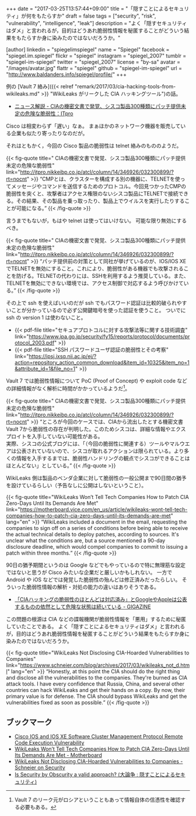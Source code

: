 +++
date = "2017-03-25T13:57:44+09:00"
title = "「隠すことによるセキュリティ」が何をもたらすか"
draft = false
tags = ["security", "risk", "vulnerability", "intelligence", "leak"]
description = "よく「隠すセキュリティはダメ」と言われるが，目的はどうあれ脆弱性情報を秘匿することがどういう結果をもたらすか身に染みたのではないだろうか。"

[author]
  linkedin = "spiegelimspiegel"
  name = "Spiegel"
  facebook = "spiegel.im.spiegel"
  flickr = "spiegel"
  instagram = "spiegel_2007"
  tumblr = "spiegel-im-spiegel"
  twitter = "spiegel_2007"
  license = "by-sa"
  avatar = "/images/avatar.jpg"
  flattr = "spiegel"
  github = "spiegel-im-spiegel"
  url = "http://www.baldanders.info/spiegel/profile/"
+++

例の [Vault 7 絡み]({{< relref "remark/2017/03/cia-hacking-tools-from-wikileaks.md" >}} "WikiLeaks がリークした CIA ハッキングツール")の話。

- [ニュース解説 - CIAの機密文書で発覚、シスコ製品300種類にパッチ提供未定の危険な脆弱性：ITpro](http://itpro.nikkeibp.co.jp/atcl/column/14/346926/032300899/?rt=nocnt)

Cisco は相変わらず「遅い」なぁ。
まぁほかのネットワーク機器を販売している企業も似たり寄ったりなのだが。

それはともかく，今回の Cisco 製品の脆弱性は telnet 絡みのもののようだ。

{{< fig-quote title=" CIAの機密文書で発覚、シスコ製品300種類にパッチ提供未定の危険な脆弱性" link="http://itpro.nikkeibp.co.jp/atcl/column/14/346926/032300899/?rt=nocnt" >}}
<q>CMPとは、クラスターを構成する別の機器に、TELNETを使ってメッセージやコマンドを送信するためのプロトコル。今回見つかったCMPの脆弱性を突くと、攻撃者はアクセス権限のないシスコ製品にTELNETで接続できる。その結果、その製品を乗っ取ったり、製品上でウイルスを実行したりすることが可能になる。</q>
{{< /fig-quote >}}

言うまでもないが，もはや telnet は使ってはいけない。
可能な限り無効にするべき。

{{< fig-quote title=" CIAの機密文書で発覚、シスコ製品300種類にパッチ提供未定の危険な脆弱性" link="http://itpro.nikkeibp.co.jp/atcl/column/14/346926/032300899/?rt=nocnt" >}}
<q>パッチ提供前の対策として同社が挙げているのが、IOS/IOS XEでTELNETを無効にすること。これにより、脆弱性がある機器でも攻撃されることを防げる。TELNETの代わりには、SSHを利用するよう推奨している。また、TELNETを無効にできない環境では、アクセス制御で対応するよう呼びかけている。</q>
{{< /fig-quote >}}

その上で ssh を使えばいいのだが ssh でもパスワード認証は比較的破られやすいことが分かっているので必ず公開鍵暗号を使った認証を使うこと。
ついでに ssh の version 1 は使わないこと。

- {{< pdf-file title="セキュアプロトコルに対する攻撃法等に関する技術調査" link="https://www.ipa.go.jp/security/fy15/reports/protocol/documents/protocol_2003.pdf" >}}
- {{< pdf-file title="SSH パスワードユーザ認証の脆弱性とその考察" link="https://ipsj.ixsq.nii.ac.jp/ej/?action=repository_action_common_download&item_id=10325&item_no=1&attribute_id=1&file_no=1" >}}

Vault 7 では脆弱性情報について PoC (Proof of Concept) や exploit code などの詳細情報がなく解析に時間がかかっているようだ[^r1]。

[^r1]: Vault 7 のリーク元がロシアということもあって情報自体の信憑性を確認する必要もある。

{{< fig-quote title=" CIAの機密文書で発覚、シスコ製品300種類にパッチ提供未定の危険な脆弱性" link="http://itpro.nikkeibp.co.jp/atcl/column/14/346926/032300899/?rt=nocnt" >}}
<q>ところが今回のケースでは、CIAから流出したとする機密文書Vault 7から脆弱性の存在が判明した。このためシスコは、詳細な情報やエクスプロイトを入手していない可能性がある。<br>
実際、シスコの公式ブログには、「（今回の脆弱性に関連する）ツールやマルウエアは公表されていないので、シスコが取れるアクションは限られている。より多くの情報を入手するまでは、脆弱性ハンドリングの観点でシスコができることはほとんどない」としている。</q>
{{< /fig-quote >}}

WikiLeaks 側は製品のベンダ企業に対して脆弱性の一般公開まで90日間の猶予を設けているらしい（予告なしに公開はしないということ）。

{{< fig-quote title="WikiLeaks Won’t Tell Tech Companies How to Patch CIA Zero-Days Until Its Demands Are Met" link="https://motherboard.vice.com/en_us/article/wikileaks-wont-tell-tech-companies-how-to-patch-cia-zero-days-until-its-demands-are-met" lang="en" >}}
<q>WikiLeaks included a document in the email, requesting the companies to sign off on a series of conditions before being able to receive the actual technical details to deploy patches, according to sources. It's unclear what the conditions are, but a source mentioned a 90-day disclosure deadline, which would compel companies to commit to issuing a patch within three months.</q>
{{< /fig-quote >}}

90日の猶予期間というのは Google などでもやっているので特に無理筋な設定ではないと思うが Cisco みたいな企業だと厳しいかもしれない。
一方で Android や iOS などでは発覚した脆弱性の殆んどは修正済みだったらしい。
そういった脆弱性情報の解析・対処の能力の違いはありそうである。

- [「CIAハッキングの脆弱性のほとんどは対応済み」とGoogleやAppleは公表するものの依然として危険な状態は続いている - GIGAZINE](http://gigazine.net/news/20170310-apple-google-treat-cia-hucking/)

この問題の根源は CIA などの諜報機関が脆弱性情報を「悪用」するために秘匿していたことである。
よく「隠すことによるセキュリティはダメ」と言われるが，目的はどうあれ脆弱性情報を秘匿することがどういう結果をもたらすか身に染みたのではないだろうか。

{{< fig-quote title="WikiLeaks Not Disclosing CIA-Hoarded Vulnerabilities to Companies" link="https://www.schneier.com/blog/archives/2017/03/wikileaks_not_d.html" lang="en" >}}
<q>Honestly, at this point the CIA should do the right thing and disclose all the vulnerabilities to the companies. They're burned as CIA attack tools. I have every confidence that Russia, China, and several other countries can hack WikiLeaks and get their hands on a copy. By now, their primary value is for defense. The CIA should bypass WikiLeaks and get the vulnerabilities fixed as soon as possible.</q>
{{< /fig-quote >}}

## ブックマーク

- [Cisco IOS and IOS XE Software Cluster Management Protocol Remote Code Execution Vulnerability](https://tools.cisco.com/security/center/content/CiscoSecurityAdvisory/cisco-sa-20170317-cmp)
- [WikiLeaks Won’t Tell Tech Companies How to Patch CIA Zero-Days Until Its Demands Are Met - Motherboard](https://motherboard.vice.com/en_us/article/wikileaks-wont-tell-tech-companies-how-to-patch-cia-zero-days-until-its-demands-are-met)
- [WikiLeaks Not Disclosing CIA-Hoarded Vulnerabilities to Companies - Schneier on Security](https://www.schneier.com/blog/archives/2017/03/wikileaks_not_d.html)
- [Is Security by Obscurity a valid approach? (大論争 : 隠すことによるセキュリティ)](https://technet.microsoft.com/ja-jp/library/2008.06.obscurity.aspx)
